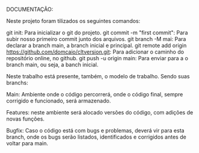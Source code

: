 DOCUMENTAÇÃO:

Neste projeto foram tilizados os seguintes comandos:

git init: Para inicializar o git do projeto.
git commit -m "first commit": Para subir nosso primeiro commit junto dos arquivos.
git branch -M mai: Para declarar a branch main, a branch inicial e principal.
git remote add origin https://github.com/domcaio/cltversion.git: Para adicionar o caminho do repositório online, no github.
git push -u origin main: Para enviar para a o branch main, ou seja, a banch inicial.

Neste trabalho está presente, também, o modelo de trabalho. Sendo suas branchs:

Main: Ambiente onde o código percorrerá, onde o código final, sempre corrigido e funcionado, será armazenado.

Features: neste ambiente será alocado versões do código, com adições de novas funções. 

Bugfix: Caso o código está com bugs e problemas, deverá vir para esta branch, onde os bugs serão listados, identificados e corrigidos antes de voltar para main.
